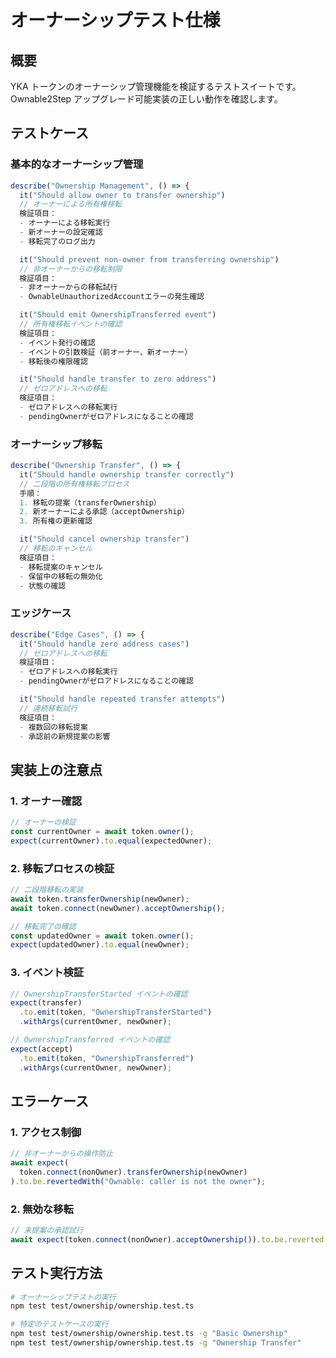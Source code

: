 # オーナーシップテスト仕様

## 概要

YKA トークンのオーナーシップ管理機能を検証するテストスイートです。
Ownable2Step アップグレード可能実装の正しい動作を確認します。

## テストケース

### 基本的なオーナーシップ管理

```typescript
describe("Ownership Management", () => {
  it("Should allow owner to transfer ownership")
  // オーナーによる所有権移転
  検証項目：
  - オーナーによる移転実行
  - 新オーナーの設定確認
  - 移転完了のログ出力

  it("Should prevent non-owner from transferring ownership")
  // 非オーナーからの移転制限
  検証項目：
  - 非オーナーからの移転試行
  - OwnableUnauthorizedAccountエラーの発生確認

  it("Should emit OwnershipTransferred event")
  // 所有権移転イベントの確認
  検証項目：
  - イベント発行の確認
  - イベントの引数検証（前オーナー、新オーナー）
  - 移転後の権限確認

  it("Should handle transfer to zero address")
  // ゼロアドレスへの移転
  検証項目：
  - ゼロアドレスへの移転実行
  - pendingOwnerがゼロアドレスになることの確認
```

### オーナーシップ移転

```typescript
describe("Ownership Transfer", () => {
  it("Should handle ownership transfer correctly")
  // 二段階の所有権移転プロセス
  手順：
  1. 移転の提案（transferOwnership）
  2. 新オーナーによる承認（acceptOwnership）
  3. 所有権の更新確認

  it("Should cancel ownership transfer")
  // 移転のキャンセル
  検証項目：
  - 移転提案のキャンセル
  - 保留中の移転の無効化
  - 状態の確認
```

### エッジケース

```typescript
describe("Edge Cases", () => {
  it("Should handle zero address cases")
  // ゼロアドレスへの移転
  検証項目：
  - ゼロアドレスへの移転実行
  - pendingOwnerがゼロアドレスになることの確認

  it("Should handle repeated transfer attempts")
  // 連続移転試行
  検証項目：
  - 複数回の移転提案
  - 承認前の新規提案の影響
```

## 実装上の注意点

### 1. オーナー確認

```typescript
// オーナーの検証
const currentOwner = await token.owner();
expect(currentOwner).to.equal(expectedOwner);
```

### 2. 移転プロセスの検証

```typescript
// 二段階移転の実装
await token.transferOwnership(newOwner);
await token.connect(newOwner).acceptOwnership();

// 移転完了の確認
const updatedOwner = await token.owner();
expect(updatedOwner).to.equal(newOwner);
```

### 3. イベント検証

```typescript
// OwnershipTransferStarted イベントの確認
expect(transfer)
  .to.emit(token, "OwnershipTransferStarted")
  .withArgs(currentOwner, newOwner);

// OwnershipTransferred イベントの確認
expect(accept)
  .to.emit(token, "OwnershipTransferred")
  .withArgs(currentOwner, newOwner);
```

## エラーケース

### 1. アクセス制御

```typescript
// 非オーナーからの操作防止
await expect(
  token.connect(nonOwner).transferOwnership(newOwner)
).to.be.revertedWith("Ownable: caller is not the owner");
```

### 2. 無効な移転

```typescript
// 未提案の承認試行
await expect(token.connect(nonOwner).acceptOwnership()).to.be.reverted;
```

## テスト実行方法

```bash
# オーナーシップテストの実行
npm test test/ownership/ownership.test.ts

# 特定のテストケースの実行
npm test test/ownership/ownership.test.ts -g "Basic Ownership"
npm test test/ownership/ownership.test.ts -g "Ownership Transfer"
